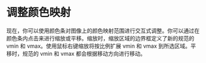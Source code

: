 # 调整颜色映射

现在，你可以使用颜色条对图像上的颜色映射范围进行交互式调整。你可以通过在颜色条内点击来进行缩放或平移。缩放时，缩放区域的边界框定义了新的规范的 vmin 和 vmax。使用鼠标右键缩放将按比例扩展 vmin 和 vmax 到所选区域。平移时，规范的 vmin 和 vmax 都会根据移动方向进行移动。
